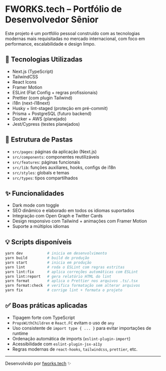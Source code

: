# FWORKS.tech – Portfólio de Desenvolvedor Sênior

Este projeto é um portfólio pessoal construído com as tecnologias modernas mais requisitadas no mercado internacional, com foco em performance, escalabilidade e design limpo.

## 🚀 Tecnologias Utilizadas

- Next.js (TypeScript)
- TailwindCSS
- React Icons
- Framer Motion
- ESLint (Flat Config + regras profissionais)
- Prettier (com plugin Tailwind)
- i18n (next-i18next)
- Husky + lint-staged (proteção em pré-commit)
- Prisma + PostgreSQL (futuro backend)
- Docker + AWS (planejado)
- Jest/Cypress (testes planejados)

## 🧱 Estrutura de Pastas

- `src/pages`: páginas da aplicação (Next.js)
- `src/components`: componentes reutilizáveis
- `src/features`: páginas funcionais
- `src/lib`: funções auxiliares, hooks, configs de i18n
- `src/styles`: globals e temas
- `src/types`: tipos compartilhados

## ✨ Funcionalidades

- Dark mode com toggle
- SEO dinâmico e elaborado em todos os idiomas suportados
- Integração com Open Graph e Twitter Cards
- Design responsivo com Tailwind + animações com Framer Motion
- Suporte a múltiplos idiomas

## 💡 Scripts disponíveis

```bash
yarn dev           # inicia em desenvolvimento
yarn build         # build de produção
yarn start         # inicia em produção
yarn lint          # roda o ESLint com regras estritas
yarn lint:fix      # aplica correções automáticas com ESLint
yarn lint:report   # gera relatório HTML do lint
yarn format        # aplica o Prettier nos arquivos .ts/.tsx
yarn format:check  # verifica formatação sem alterar arquivos
yarn fix           # corrige lint + formata o projeto
```

## ✅ Boas práticas aplicadas

- Tipagem forte com TypeScript
- `PropsWithChildren` e `React.FC` evitam o uso de `any`
- Uso consistente de `import type { ... }` para evitar importações de runtime
- Ordenação automática de imports (`eslint-plugin-import`)
- Acessibilidade com `eslint-plugin-jsx-a11y`
- Regras modernas de `react-hooks`, `tailwindcss`, `prettier`, etc.

---

Desenvolvido por [fworks.tech](https://fworks.tech) ✨